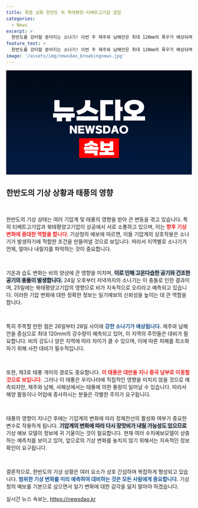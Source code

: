 ```yaml
---
title: 폭염 심화 한반도 위 북태평양·티베트고기압 겹침
categories:
  - News
excerpt: >
  한반도를 강타할 쏟아지는 소나기! 이번 주 제주와 남해안은 최대 120㎜의 폭우가 예상되며, 태풍 ‘개미’의 영향으로 풍랑이 거세질 것으로 보인다. 변동성이 큰 기압계 속에서 숨막히는 날씨 변화가 예고되니, 귀찮더라도 우산은 필수!
feature_text: >
  한반도를 강타할 쏟아지는 소나기! 이번 주 제주와 남해안은 최대 120㎜의 폭우가 예상되며, 태풍 ‘개미’의 영향으로 풍랑이 거세질 것으로 보인다. 변동성이 큰 기압계 속에서 숨막히는 날씨 변화가 예고되니, 귀찮더라도 우산은 필수!
image: '/assets/img/newsdao_breakingnews.jpg'
---
```


<p><img src="/assets/img/newsdao_breakingnews.jpg" alt="firstkoreanews 속보" /></p>

<h2 data-ke-size="size26">한반도의 기상 상황과 태풍의 영향</h2>

<p data-ke-size="size16">&nbsp;</p>

<p>한반도의 기상 상태는 여러 기압계 및 태풍의 영향을 받아 큰 변동을 겪고 있습니다. 특히 티베트고기압과 북태평양고기압이 상공에서 서로 소통하고 있으며, 이는 <b><span style="color: #ee2323;">향후 기상 변화에 중대한 역할을 합니다.</span></b> 기상청의 예보에 따르면, 이들 기압계의 상호작용은 소나기가 발생하기에 적합한 조건을 만들어낼 것으로 보입니다. 따라서 지역별로 소나기가 언제, 얼마나 내릴지를 파악하는 것이 중요합니다.</p>

<p data-ke-size="size16">&nbsp;</p>

<p>기온과 습도 변화는 비의 양상에 큰 영향을 미치며, <b><span style="background-color: #21538527;">이로 인해 고온다습한 공기와 건조한 공기의 충돌이 발생합니다.</span></b> 24일 오후부터 저녁까지의 소나기는 이 충돌로 인한 결과이며, 25일에는 북태평양고기압의 영향으로 비가 지속적으로 오리라고 예측되고 있습니다. 이러한 기압 변화에 대한 정확한 정보는 일기예보의 신뢰성을 높이는 데 큰 역할을 합니다.</p>

<p data-ke-size="size16">&nbsp;</p>

<p>특히 주목할 만한 점은 26일부터 28일 사이에 <b><span style="color: #1a5490;">강한 소나기가 예상됩니다.</span></b> 제주와 남해안을 중심으로 최대 120mm의 강수량이 예측되고 있어, 이 지역의 주민들은 대비가 필요합니다. 비의 강도나 양은 지역에 따라 차이가 클 수 있으며, 이에 따른 피해를 최소화하기 위해 사전 대비가 필수적입니다.</p>

<p data-ke-size="size16">&nbsp;</p>

<p>또한, 제3호 태풍 개미의 경로도 중요합니다. <b><span style="color: #ee2323;">이 태풍은 대만을 지나 중국 남부로 이동할 것으로 보입니다.</span></b> 그러나 이 태풍은 우리나라에 직접적인 영향을 미치지 않을 것으로 예측되지만, 제주와 남해, 서해상에서는 태풍에 의한 풍랑이 일어날 수 있습니다. 따라서 해양 활동이나 어업에 종사하시는 분들은 각별한 주의가 요구됩니다.</p>

<p data-ke-size="size16">&nbsp;</p>

<p>태풍의 영향이 지나간 후에는 기압계의 변화에 따라 정체전선의 활성화 여부가 중요한 변수로 작용하게 됩니다. <b><span style="background-color: #21538527;">기압계의 변화에 따라 다시 장맛비가 내릴 가능성도 있으므로</span></b> 기상 예보 모델의 정보에 귀 기울이는 것이 필요합니다. 현재 여러 수치예보모델이 상충하는 예측치를 보이고 있어, 앞으로의 기상 변화를 놓치지 않기 위해서는 지속적인 정보 확인이 요구됩니다.</p>

<p data-ke-size="size16">&nbsp;</p>

<p>결론적으로, 한반도의 기상 상황은 여러 요소가 상호 간섭하며 복잡하게 형성되고 있습니다. <b><span style="color: #1a5490;">범위한 기상 변화를 미리 예측하여 대비하는 것은 모든 사람에게 중요합니다.</span></b> 기상청의 예보를 기본으로 삼으면서 일기 변화에 대한 감각을 잃지 말아야 하겠습니다. </p>
실시간 뉴스 속보는, <a href="https://newsdao.kr" rel="dofollow">https://newsdao.kr</a>


